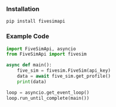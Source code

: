 ### Installation
```pip install fivesimapi```

### Example Code
```python
import FiveSimApi, asyncio
from FiveSimApi import fivesim

async def main():
    five_sim = fivesim.FiveSim(api_key)
    data = await five_sim.get_profile()
    print(data)

loop = asyncio.get_event_loop()
loop.run_until_complete(main())
```
